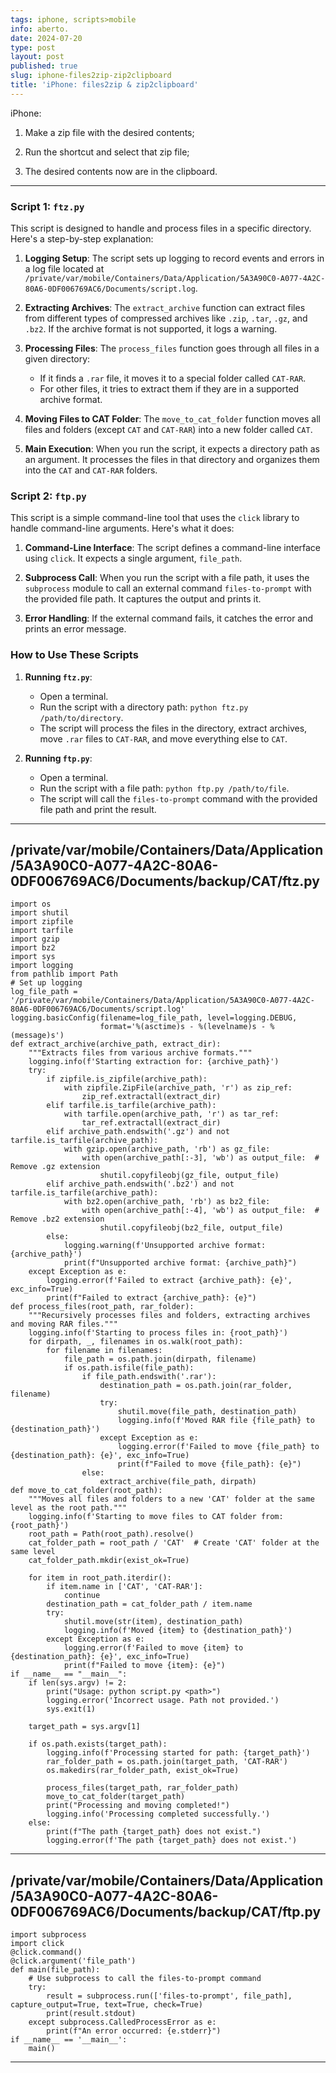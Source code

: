 ```yaml
---
tags: iphone, scripts>mobile
info: aberto.
date: 2024-07-20
type: post
layout: post
published: true
slug: iphone-files2zip-zip2clipboard
title: 'iPhone: files2zip & zip2clipboard'
---
```


iPhone:
1) Make a zip file with the desired contents;

2) Run the shortcut and select that zip file;

3) The desired contents now are in the clipboard.

***


### Script 1: `ftz.py`

This script is designed to handle and process files in a specific directory. Here's a step-by-step explanation:

1. **Logging Setup**: The script sets up logging to record events and errors in a log file located at `/private/var/mobile/Containers/Data/Application/5A3A90C0-A077-4A2C-80A6-0DF006769AC6/Documents/script.log`.

2. **Extracting Archives**: The `extract_archive` function can extract files from different types of compressed archives like `.zip`, `.tar`, `.gz`, and `.bz2`. If the archive format is not supported, it logs a warning.

3. **Processing Files**: The `process_files` function goes through all files in a given directory:
   - If it finds a `.rar` file, it moves it to a special folder called `CAT-RAR`.
   - For other files, it tries to extract them if they are in a supported archive format.

4. **Moving Files to CAT Folder**: The `move_to_cat_folder` function moves all files and folders (except `CAT` and `CAT-RAR`) into a new folder called `CAT`.

5. **Main Execution**: When you run the script, it expects a directory path as an argument. It processes the files in that directory and organizes them into the `CAT` and `CAT-RAR` folders.

### Script 2: `ftp.py`

This script is a simple command-line tool that uses the `click` library to handle command-line arguments. Here's what it does:

1. **Command-Line Interface**: The script defines a command-line interface using `click`. It expects a single argument, `file_path`.

2. **Subprocess Call**: When you run the script with a file path, it uses the `subprocess` module to call an external command `files-to-prompt` with the provided file path. It captures the output and prints it.

3. **Error Handling**: If the external command fails, it catches the error and prints an error message.

### How to Use These Scripts

1. **Running `ftz.py`**:
   - Open a terminal.
   - Run the script with a directory path: `python ftz.py /path/to/directory`.
   - The script will process the files in the directory, extract archives, move `.rar` files to `CAT-RAR`, and move everything else to `CAT`.

2. **Running `ftp.py`**:
   - Open a terminal.
   - Run the script with a file path: `python ftp.py /path/to/file`.
   - The script will call the `files-to-prompt` command with the provided file path and print the result.
  
***

/private/var/mobile/Containers/Data/Application/5A3A90C0-A077-4A2C-80A6-0DF006769AC6/Documents/backup/CAT/ftz.py
---
``` 
import os
import shutil
import zipfile
import tarfile
import gzip
import bz2
import sys
import logging
from pathlib import Path
# Set up logging
log_file_path = '/private/var/mobile/Containers/Data/Application/5A3A90C0-A077-4A2C-80A6-0DF006769AC6/Documents/script.log'
logging.basicConfig(filename=log_file_path, level=logging.DEBUG, 
                    format='%(asctime)s - %(levelname)s - %(message)s')
def extract_archive(archive_path, extract_dir):
    """Extracts files from various archive formats."""
    logging.info(f'Starting extraction for: {archive_path}')
    try:
        if zipfile.is_zipfile(archive_path):
            with zipfile.ZipFile(archive_path, 'r') as zip_ref:
                zip_ref.extractall(extract_dir)
        elif tarfile.is_tarfile(archive_path):
            with tarfile.open(archive_path, 'r') as tar_ref:
                tar_ref.extractall(extract_dir)
        elif archive_path.endswith('.gz') and not tarfile.is_tarfile(archive_path):
            with gzip.open(archive_path, 'rb') as gz_file:
                with open(archive_path[:-3], 'wb') as output_file:  # Remove .gz extension
                    shutil.copyfileobj(gz_file, output_file)
        elif archive_path.endswith('.bz2') and not tarfile.is_tarfile(archive_path):
            with bz2.open(archive_path, 'rb') as bz2_file:
                with open(archive_path[:-4], 'wb') as output_file:  # Remove .bz2 extension
                    shutil.copyfileobj(bz2_file, output_file)
        else:
            logging.warning(f'Unsupported archive format: {archive_path}')
            print(f"Unsupported archive format: {archive_path}")
    except Exception as e:
        logging.error(f'Failed to extract {archive_path}: {e}', exc_info=True)
        print(f"Failed to extract {archive_path}: {e}")
def process_files(root_path, rar_folder):
    """Recursively processes files and folders, extracting archives and moving RAR files."""
    logging.info(f'Starting to process files in: {root_path}')
    for dirpath, _, filenames in os.walk(root_path):
        for filename in filenames:
            file_path = os.path.join(dirpath, filename)
            if os.path.isfile(file_path):
                if file_path.endswith('.rar'):
                    destination_path = os.path.join(rar_folder, filename)
                    try:
                        shutil.move(file_path, destination_path)
                        logging.info(f'Moved RAR file {file_path} to {destination_path}')
                    except Exception as e:
                        logging.error(f'Failed to move {file_path} to {destination_path}: {e}', exc_info=True)
                        print(f"Failed to move {file_path}: {e}")
                else:
                    extract_archive(file_path, dirpath)
def move_to_cat_folder(root_path):
    """Moves all files and folders to a new 'CAT' folder at the same level as the root path."""
    logging.info(f'Starting to move files to CAT folder from: {root_path}')
    root_path = Path(root_path).resolve()
    cat_folder_path = root_path / 'CAT'  # Create 'CAT' folder at the same level
    cat_folder_path.mkdir(exist_ok=True)
    
    for item in root_path.iterdir():
        if item.name in ['CAT', 'CAT-RAR']:
            continue
        destination_path = cat_folder_path / item.name
        try:
            shutil.move(str(item), destination_path)
            logging.info(f'Moved {item} to {destination_path}')
        except Exception as e:
            logging.error(f'Failed to move {item} to {destination_path}: {e}', exc_info=True)
            print(f"Failed to move {item}: {e}")
if __name__ == "__main__":
    if len(sys.argv) != 2:
        print("Usage: python script.py <path>")
        logging.error('Incorrect usage. Path not provided.')
        sys.exit(1)
    
    target_path = sys.argv[1]
    
    if os.path.exists(target_path):
        logging.info(f'Processing started for path: {target_path}')
        rar_folder_path = os.path.join(target_path, 'CAT-RAR')
        os.makedirs(rar_folder_path, exist_ok=True)
        
        process_files(target_path, rar_folder_path)
        move_to_cat_folder(target_path)
        print("Processing and moving completed!")
        logging.info('Processing completed successfully.')
    else:
        print(f"The path {target_path} does not exist.")
        logging.error(f'The path {target_path} does not exist.')
``` 
---
/private/var/mobile/Containers/Data/Application/5A3A90C0-A077-4A2C-80A6-0DF006769AC6/Documents/backup/CAT/ftp.py
---
``` 
import subprocess
import click
@click.command()
@click.argument('file_path')
def main(file_path):
    # Use subprocess to call the files-to-prompt command
    try:
        result = subprocess.run(['files-to-prompt', file_path], capture_output=True, text=True, check=True)
        print(result.stdout)
    except subprocess.CalledProcessError as e:
        print(f"An error occurred: {e.stderr}")
if __name__ == '__main__':
    main()
``` 
---
